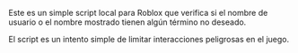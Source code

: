 Este es un simple script local para Roblox que verifica si el nombre de usuario o el nombre mostrado tienen algún término no deseado.

El script es un intento simple de limitar interacciones peligrosas en el juego.
